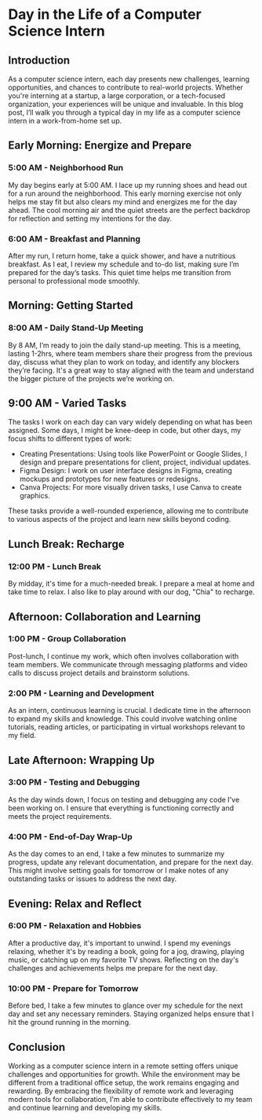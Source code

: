 # Day in the Life of a Computer Science Intern
## Introduction
As a computer science intern, each day presents new challenges, learning opportunities, and chances to contribute to real-world projects. Whether you're interning at a startup, a large corporation, or a tech-focused organization, your experiences will be unique and invaluable. In this blog post, I’ll walk you through a typical day in my life as a computer science intern in a work-from-home set up.

## Early Morning: Energize and Prepare
### 5:00 AM - Neighborhood Run
My day begins early at 5:00 AM. I lace up my running shoes and head out for a run around the neighborhood. This early morning exercise not only helps me stay fit but also clears my mind and energizes me for the day ahead. The cool morning air and the quiet streets are the perfect backdrop for reflection and setting my intentions for the day.

### 6:00 AM - Breakfast and Planning
After my run, I return home, take a quick shower, and have a nutritious breakfast. As I eat, I review my schedule and to-do list, making sure I’m prepared for the day’s tasks. This quiet time helps me transition from personal to professional mode smoothly.

## Morning: Getting Started
### 8:00 AM - Daily Stand-Up Meeting
By 8 AM, I’m ready to join the daily stand-up meeting. This is a meeting, lasting 1-2hrs, where team members share their progress from the previous day, discuss what they plan to work on today, and identify any blockers they’re facing. It's a great way to stay aligned with the team and understand the bigger picture of the projects we’re working on.

## 9:00 AM - Varied Tasks
The tasks I work on each day can vary widely depending on what has been assigned. Some days, I might be knee-deep in code, but other days, my focus shifts to different types of work:

- Creating Presentations: Using tools like PowerPoint or Google Slides, I design and prepare presentations for client, project, individual updates.
- Figma Design: I work on user interface designs in Figma, creating mockups and prototypes for new features or redesigns.
- Canva Projects: For more visually driven tasks, I use Canva to create graphics.

These tasks provide a well-rounded experience, allowing me to contribute to various aspects of the project and learn new skills beyond coding.

## Lunch Break: Recharge
### 12:00 PM - Lunch Break
By midday, it's time for a much-needed break. I prepare a meal at home and take time to relax. I also like to play around with our dog, "Chia" to recharge.

## Afternoon: Collaboration and Learning
### 1:00 PM - Group Collaboration
Post-lunch, I continue my work, which often involves collaboration with team members. We communicate through messaging platforms and video calls to discuss project details and brainstorm solutions.

### 2:00 PM - Learning and Development
As an intern, continuous learning is crucial. I dedicate time in the afternoon to expand my skills and knowledge. This could involve watching online tutorials, reading articles, or participating in virtual workshops relevant to my field.

## Late Afternoon: Wrapping Up
### 3:00 PM - Testing and Debugging
As the day winds down, I focus on testing and debugging any code I've been working on. I ensure that everything is functioning correctly and meets the project requirements.

### 4:00 PM - End-of-Day Wrap-Up
As the day comes to an end, I take a few minutes to summarize my progress, update any relevant documentation, and prepare for the next day. This might involve setting goals for tomorrow or I make notes of any outstanding tasks or issues to address the next day.

## Evening: Relax and Reflect
### 6:00 PM - Relaxation and Hobbies
After a productive day, it's important to unwind. I spend my evenings relaxing, whether it's by reading a book, going for a jog, drawing, playing music, or catching up on my favorite TV shows. Reflecting on the day's challenges and achievements helps me prepare for the next day.

### 10:00 PM - Prepare for Tomorrow
Before bed, I take a few minutes to glance over my schedule for the next day and set any necessary reminders. Staying organized helps ensure that I hit the ground running in the morning.

## Conclusion
Working as a computer science intern in a remote setting offers unique challenges and opportunities for growth. While the environment may be different from a traditional office setup, the work remains engaging and rewarding. By embracing the flexibility of remote work and leveraging modern tools for collaboration, I'm able to contribute effectively to my team and continue learning and developing my skills.
